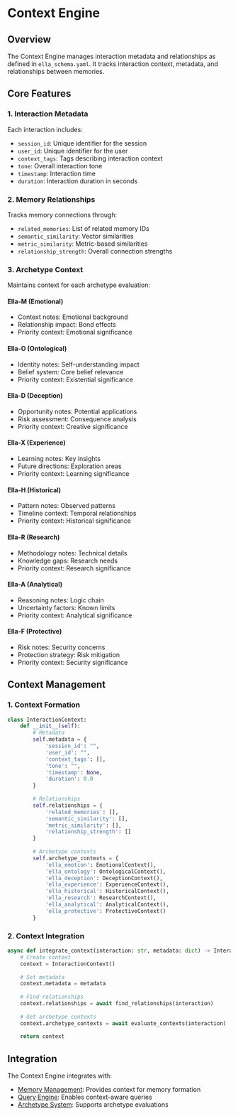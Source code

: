 # Context Engine

## Overview

The Context Engine manages interaction metadata and relationships as defined in `ella_schema.yaml`. It tracks interaction context, metadata, and relationships between memories.

## Core Features

### 1. Interaction Metadata

Each interaction includes:
- `session_id`: Unique identifier for the session
- `user_id`: Unique identifier for the user
- `context_tags`: Tags describing interaction context
- `tone`: Overall interaction tone
- `timestamp`: Interaction time
- `duration`: Interaction duration in seconds

### 2. Memory Relationships

Tracks memory connections through:
- `related_memories`: List of related memory IDs
- `semantic_similarity`: Vector similarities
- `metric_similarity`: Metric-based similarities
- `relationship_strength`: Overall connection strengths

### 3. Archetype Context

Maintains context for each archetype evaluation:

#### Ella-M (Emotional)
- Context notes: Emotional background
- Relationship impact: Bond effects
- Priority context: Emotional significance

#### Ella-O (Ontological)
- Identity notes: Self-understanding impact
- Belief system: Core belief relevance
- Priority context: Existential significance

#### Ella-D (Deception)
- Opportunity notes: Potential applications
- Risk assessment: Consequence analysis
- Priority context: Creative significance

#### Ella-X (Experience)
- Learning notes: Key insights
- Future directions: Exploration areas
- Priority context: Learning significance

#### Ella-H (Historical)
- Pattern notes: Observed patterns
- Timeline context: Temporal relationships
- Priority context: Historical significance

#### Ella-R (Research)
- Methodology notes: Technical details
- Knowledge gaps: Research needs
- Priority context: Research significance

#### Ella-A (Analytical)
- Reasoning notes: Logic chain
- Uncertainty factors: Known limits
- Priority context: Analytical significance

#### Ella-F (Protective)
- Risk notes: Security concerns
- Protection strategy: Risk mitigation
- Priority context: Security significance

## Context Management

### 1. Context Formation
```python
class InteractionContext:
    def __init__(self):
        # Metadata
        self.metadata = {
            'session_id': "",
            'user_id': "",
            'context_tags': [],
            'tone': "",
            'timestamp': None,
            'duration': 0.0
        }
        
        # Relationships
        self.relationships = {
            'related_memories': [],
            'semantic_similarity': [],
            'metric_similarity': [],
            'relationship_strength': []
        }
        
        # Archetype contexts
        self.archetype_contexts = {
            'ella_emotion': EmotionalContext(),
            'ella_ontology': OntologicalContext(),
            'ella_deception': DeceptionContext(),
            'ella_experience': ExperienceContext(),
            'ella_historical': HistoricalContext(),
            'ella_research': ResearchContext(),
            'ella_analytical': AnalyticalContext(),
            'ella_protective': ProtectiveContext()
        }
```

### 2. Context Integration
```python
async def integrate_context(interaction: str, metadata: dict) -> InteractionContext:
    # Create context
    context = InteractionContext()
    
    # Set metadata
    context.metadata = metadata
    
    # Find relationships
    context.relationships = await find_relationships(interaction)
    
    # Get archetype contexts
    context.archetype_contexts = await evaluate_contexts(interaction)
    
    return context
```

## Integration

The Context Engine integrates with:
- [Memory Management](memory.md): Provides context for memory formation
- [Query Engine](query.md): Enables context-aware queries
- [Archetype System](archetypes.md): Supports archetype evaluations
